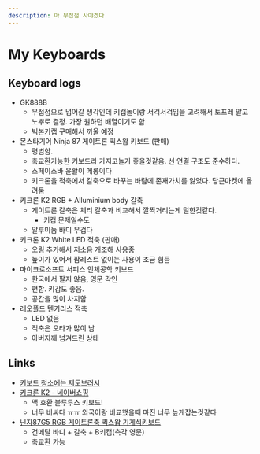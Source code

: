 ```yaml
---
description: 아 무접점 사야겠다
---
```


# My Keyboards

## Keyboard logs

* GK888B
  * 무접점으로 넘어갈 생각인데 키캡놀이랑 서걱서걱임을 고려해서 토프레 말고 노뿌로 결정. 가장 원하던 배열이기도 함
  * 빅본키캡 구매해서 끼울 예정
* 몬스타기어 Ninja 87 게이트론 퀵스왑 키보드 \(판매\)
  * 평범함. 
  * 축교환가능한 키보드라 가지고놀기 좋을것같음. 선 연결 구조도 준수하다.
  * 스페이스바 윤활이 메롱이다
  * 키크론을 적축에서 갈축으로 바꾸는 바람에 존재가치를 잃었다. 당근마켓에 올려둠
* 키크론 K2 RGB + Alluminium body 갈축
  * 게이트론 갈축은 체리 갈축과 비교해서 깔짝거리는게 덜한것같다.
    * 키캡 문제일수도
  * 알루미늄 바디 무겁다
* 키크론 K2 White LED 적축 \(판매\)
  * 오링 추가해서 저소음 개조해 사용중
  * 높이가 있어서 팜레스트 없이는 사용이 조금 힘듬
* 마이크로소프트 서피스 인체공학 키보드
  * 한국에서 팔지 않음, 영문 각인
  * 편함. 키감도 좋음.
  * 공간을 많이 차지함
* 레오폴드 텐키리스 적축
  * LED 없음
  * 적축은 오타가 많이 남
  * 아버지께 넘겨드린 상태

## Links

* [키보드 청소에는 제도브러시](https://twitter.com/_Akamig/status/1251724626893258753)
* [키크론 K2 - 네이버쇼핑](http://smartstore.gtgear.com/products/4716867026)
  * 맥 호환 블루투스 키보드!
  * 너무 비싸다 ㅠㅠ 외국이랑 비교했을때 마진 너무 높게잡는것같다
* [닌자87G5 RGB 게이트론축 퀵스왑 기계식키보드](https://smartstore.naver.com/monstarkorea/products/4053014485)
  * 건메탈 바디 + 갈축 + B키캡\(측각 영문\)
  * 축교환 가능

